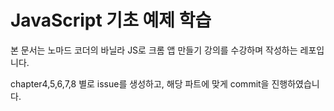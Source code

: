 # JavaScript 기초 예제 학습

본 문서는 노마드 코더의 바닐라 JS로 크롬 앱 만들기 강의를 수강하며 작성하는 레포입니다.

chapter4,5,6,7,8 별로 issue를 생성하고, 해당 파트에 맞게 commit을 진행하였습니다.
